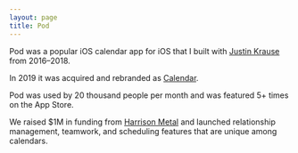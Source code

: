```yaml
---
layout: page
title: Pod
---
```

Pod was a popular iOS calendar app for iOS that I built with [Justin Krause](https://justinkrause.biz) from 2016–2018.

In 2019 it was acquired and rebranded as [Calendar](https://itunes.apple.com/us/app/calendar/id1113106806?mt=8).

Pod was used by 20 thousand people per month and was featured 5+ times on the App Store.

We raised $1M in funding from [Harrison Metal](https://www.harrisonmetal.com) and launched relationship management, teamwork, and scheduling features that are unique among calendars.
